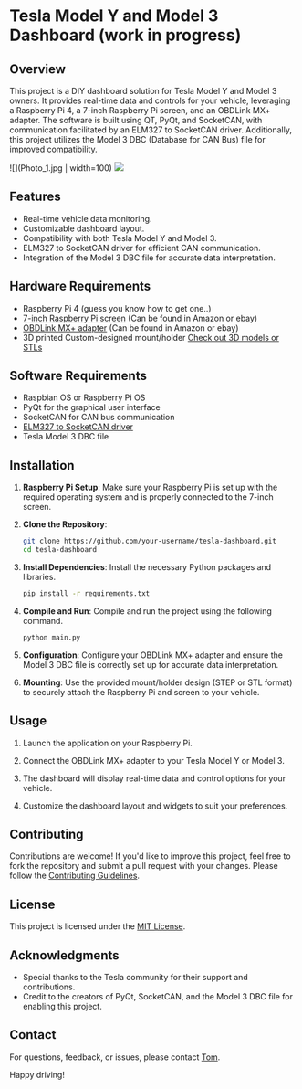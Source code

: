 # Tesla Model Y and Model 3 Dashboard (work in progress)

## Overview

This project is a DIY dashboard solution for Tesla Model Y and Model 3 owners. It provides real-time data and controls for your vehicle, leveraging a Raspberry Pi 4, a 7-inch Raspberry Pi screen, and an OBDLink MX+ adapter. The software is built using QT, PyQt, and SocketCAN, with communication facilitated by an ELM327 to SocketCAN driver. Additionally, this project utilizes the Model 3 DBC (Database for CAN Bus) file for improved compatibility.

![](Photo_1.jpg | width=100)
![](https://gyazo.com/eb5c5741b6a9a16c692170a41a49c858.png|width=10)

## Features

- Real-time vehicle data monitoring.
- Customizable dashboard layout.
- Compatibility with both Tesla Model Y and Model 3.
- ELM327 to SocketCAN driver for efficient CAN communication.
- Integration of the Model 3 DBC file for accurate data interpretation.

## Hardware Requirements

- Raspberry Pi 4 (guess you know how to get one..)
- [7-inch Raspberry Pi screen](https://www.kiwi-electronics.com/en/raspberry-pi-7quot-800x480-dsi-touchscreen-display-1948?country=&gclid=CjwKCAjw4P6oBhBsEiwAKYVkq2pTRaThqb8cQ_RFveYJ5aUiZsfU_ZONKI_r4ttuA75f9ohQleqJDBoCGJQQAvD_BwE) (Can be found in Amazon or ebay)
- [OBDLink MX+ adapter](https://www.obdlink.com/products/obdlink-mxp/) (Can be found in Amazon or ebay)
- 3D printed Custom-designed mount/holder [Check out 3D models or STLs](STLs/)

## Software Requirements

- Raspbian OS or Raspberry Pi OS
- PyQt for the graphical user interface
- SocketCAN for CAN bus communication
- [ELM327 to SocketCAN driver](https://github.com/norly/elmcan/tree/master)
- Tesla Model 3 DBC file

## Installation

1. **Raspberry Pi Setup**: Make sure your Raspberry Pi is set up with the required operating system and is properly connected to the 7-inch screen.

2. **Clone the Repository**:

    ```bash
    git clone https://github.com/your-username/tesla-dashboard.git
    cd tesla-dashboard
    ```

3. **Install Dependencies**: Install the necessary Python packages and libraries.

    ```bash
    pip install -r requirements.txt
    ```

4. **Compile and Run**: Compile and run the project using the following command.

    ```bash
    python main.py
    ```

5. **Configuration**: Configure your OBDLink MX+ adapter and ensure the Model 3 DBC file is correctly set up for accurate data interpretation.

6. **Mounting**: Use the provided mount/holder design (STEP or STL format) to securely attach the Raspberry Pi and screen to your vehicle.

## Usage

1. Launch the application on your Raspberry Pi.

2. Connect the OBDLink MX+ adapter to your Tesla Model Y or Model 3.

3. The dashboard will display real-time data and control options for your vehicle.

4. Customize the dashboard layout and widgets to suit your preferences.

## Contributing

Contributions are welcome! If you'd like to improve this project, feel free to fork the repository and submit a pull request with your changes. Please follow the [Contributing Guidelines](CONTRIBUTING.md).

## License

This project is licensed under the [MIT License](LICENSE.md).

## Acknowledgments

- Special thanks to the Tesla community for their support and contributions.
- Credit to the creators of PyQt, SocketCAN, and the Model 3 DBC file for enabling this project.

## Contact

For questions, feedback, or issues, please contact [Tom](mailto:tomas7470@gmail.com).

Happy driving!
